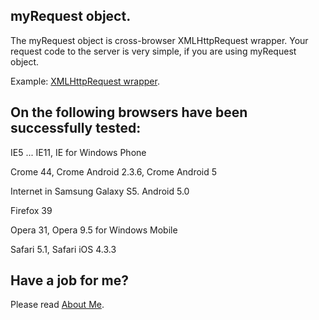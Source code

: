 ## myRequest object. 

The myRequest object is cross-browser XMLHttpRequest wrapper. Your request code to the server is very simple, if you are using myRequest object.

Example: <a href='http://anhr.ucoz.net/myRequest/' target="_blank">XMLHttpRequest wrapper</a>.

## On the following browsers have been successfully tested:

IE5 ... IE11, IE for Windows Phone

Crome 44, Crome Android 2.3.6, Crome Android 5

Internet in Samsung Galaxy S5. Android 5.0

Firefox 39

Opera 31, Opera 9.5 for Windows Mobile

Safari 5.1, Safari iOS 4.3.3

## Have a job for me?
Please read <a href='http://anhr.ucoz.net/AboutMe/' target="_blank">About Me</a>.


